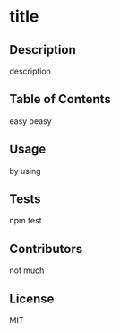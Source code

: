 # title

  ## Description
  description

  ## Table of Contents
  easy peasy

  ## Usage
  by using

  ## Tests
  npm test

  ## Contributors
  not much

  ## License
  MIT

